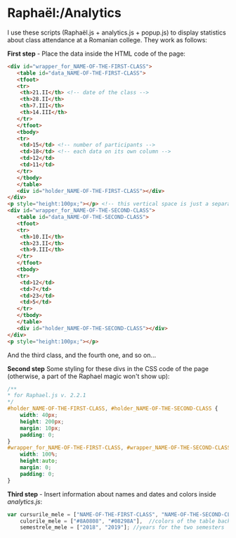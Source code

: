 # Raphaël:/Analytics

I use these scripts (Raphaël.js + analytics.js + popup.js) to display statistics about class attendance at a Romanian college.
They work as follows:

**First step** - Place the data inside the HTML code of the page:

```html
<div id="wrapper_for_NAME-OF-THE-FIRST-CLASS">
   <table id="data_NAME-OF-THE-FIRST-CLASS">
   <tfoot>
   <tr>
    <th>21.II</th> <!-- date of the class -->
    <th>28.II</th>
    <th>7.III</th>
    <th>14.III</th>
   </tr>
   </tfoot>
   <tbody>
   <tr>
    <td>15</td> <!-- number of participants -->
    <td>18</td> <!-- each data on its own column -->
    <td>12</td>
    <td>11</td>
   </tr>
   </tbody>
   </table>
   <div id="holder_NAME-OF-THE-FIRST-CLASS"></div>
</div>
<p style="height:100px;"></p> <!-- this vertical space is just a separator of tables... -->    
<div id="wrapper_for_NAME-OF-THE-SECOND-CLASS">
   <table id="data_NAME-OF-THE-SECOND-CLASS">
   <tfoot>
   <tr>
    <th>10.II</th>
    <th>23.II</th>
    <th>9.III</th>
   </tr>
   </tfoot>
   <tbody>
   <tr>
    <td>12</td>
    <td>7</td>
    <td>23</td>
    <td>5</td>
   </tr>
   </tbody>
   </table>
   <div id="holder_NAME-OF-THE-SECOND-CLASS"></div>
</div>
<p style="height:100px;"></p>
```

And the third class, and the fourth one, and so on...

**Second step** Some styling for these divs in the CSS code of the page
(otherwise, a part of the Raphael magic won't show up):

```css
/**
* for Raphael.js v. 2.2.1
*/
#holder_NAME-OF-THE-FIRST-CLASS, #holder_NAME-OF-THE-SECOND-CLASS {   
    width: 40px;
    height: 200px;  
    margin: 10px; 
    padding: 0;
}
#wrapper_for_NAME-OF-THE-FIRST-CLASS, #wrapper_NAME-OF-THE-SECOND-CLASS { 
    width: 100%;  
    height:auto; 
    margin: 0;
    padding: 0;
}
```

**Third step** - Insert information about names and dates and colors inside  *analytics.js*:

```js
var cursurile_mele = ["NAME-OF-THE-FIRST-CLASS", "NAME-OF-THE-SECOND-CLASS"],
    culorile_mele = ["#8A0808", "#08298A"],  //colors of the table background
    semestrele_mele = ["2018", "2019"]; //years for the two semesters
```
